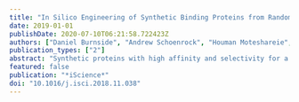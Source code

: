 ```yaml
---
title: "In Silico Engineering of Synthetic Binding Proteins from Random Amino Acid Sequences."
date: 2019-01-01
publishDate: 2020-07-10T06:21:58.722423Z
authors: ["Daniel Burnside", "Andrew Schoenrock", "Houman Moteshareie", "Mohsen Hooshyar", "Prabh Basra", "Maryam Hajikarimlou", "Kevin Dick", "Brad Barnes", "Tom Kazmirchuk", "Matthew Jessulat", "Sylvain Pitre", "Bahram Samanfar", "Mohan Babu", "James R Green", "Alex Wong", "Frank Dehne", "Kyle K Biggar", "Ashkan Golshani"]
publication_types: ["2"]
abstract: "Synthetic proteins with high affinity and selectivity for a protein target can be used as research tools, biomarkers, and pharmacological agents, but few methods exist to design such proteins de novo. To this end, the In-Silico Protein Synthesizer (InSiPS) was developed to design synthetic binding proteins (SBPs) that bind pre-determined targets while minimizing off-target interactions. InSiPS is a genetic algorithm that refines a pool of random sequences over hundreds of generations of mutation and selection to produce SBPs with pre-specified binding characteristics. As a proof of concept, we design SBPs against three yeast proteins and demonstrate binding and functional inhibition of two of three targets in vivo. Peptide SPOT arrays confirm binding sites, and a permutation array demonstrates target specificity. Our foundational approach will support the field of de novo design of small binding polypeptide motifs and has robust applicability while offering potential advantages over the limited number of techniques currently available."
featured: false
publication: "*iScience*"
doi: "10.1016/j.isci.2018.11.038"
---
```


